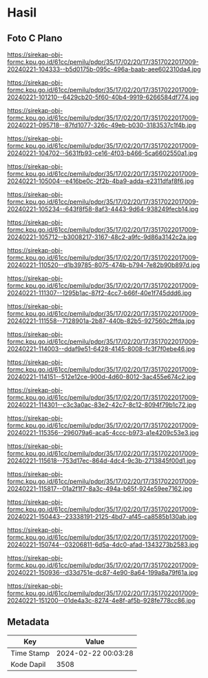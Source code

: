 # Hasil

## Foto C Plano

https://sirekap-obj-formc.kpu.go.id/61cc/pemilu/pdpr/35/17/02/20/17/3517022017009-20240221-104333--b5d0175b-095c-496a-baab-aee602310da4.jpg

https://sirekap-obj-formc.kpu.go.id/61cc/pemilu/pdpr/35/17/02/20/17/3517022017009-20240221-101210--6429cb20-5f60-40b4-9919-6266584df774.jpg

https://sirekap-obj-formc.kpu.go.id/61cc/pemilu/pdpr/35/17/02/20/17/3517022017009-20240221-095718--87fd1077-326c-49eb-b030-3183537c1f4b.jpg

https://sirekap-obj-formc.kpu.go.id/61cc/pemilu/pdpr/35/17/02/20/17/3517022017009-20240221-104702--5631fb93-ce16-4f03-b466-5ca6602550a1.jpg

https://sirekap-obj-formc.kpu.go.id/61cc/pemilu/pdpr/35/17/02/20/17/3517022017009-20240221-105004--e416be0c-2f2b-4ba9-adda-e2311dfaf8f6.jpg

https://sirekap-obj-formc.kpu.go.id/61cc/pemilu/pdpr/35/17/02/20/17/3517022017009-20240221-105234--643f8f58-8af3-4443-9d64-938249fecb14.jpg

https://sirekap-obj-formc.kpu.go.id/61cc/pemilu/pdpr/35/17/02/20/17/3517022017009-20240221-105712--b3008217-3167-48c2-a9fc-9d86a3142c2a.jpg

https://sirekap-obj-formc.kpu.go.id/61cc/pemilu/pdpr/35/17/02/20/17/3517022017009-20240221-110520--d1b39785-8075-474b-b794-7e82b90b897d.jpg

https://sirekap-obj-formc.kpu.go.id/61cc/pemilu/pdpr/35/17/02/20/17/3517022017009-20240221-111307--1295b1ac-87f2-4cc7-b66f-40e1f745ddd6.jpg

https://sirekap-obj-formc.kpu.go.id/61cc/pemilu/pdpr/35/17/02/20/17/3517022017009-20240221-111558--7128901a-2b87-440b-82b5-927560c2ffda.jpg

https://sirekap-obj-formc.kpu.go.id/61cc/pemilu/pdpr/35/17/02/20/17/3517022017009-20240221-114003--ddaf9e51-6428-4145-8008-fc3f7f0ebe46.jpg

https://sirekap-obj-formc.kpu.go.id/61cc/pemilu/pdpr/35/17/02/20/17/3517022017009-20240221-114151--512e12ce-900d-4d60-8012-3ac455e674c2.jpg

https://sirekap-obj-formc.kpu.go.id/61cc/pemilu/pdpr/35/17/02/20/17/3517022017009-20240221-114301--c3c3a0ac-83e2-42c7-8c12-8094f79b1c72.jpg

https://sirekap-obj-formc.kpu.go.id/61cc/pemilu/pdpr/35/17/02/20/17/3517022017009-20240221-115356--296079a6-aca5-4ccc-b973-a1e4209c53e3.jpg

https://sirekap-obj-formc.kpu.go.id/61cc/pemilu/pdpr/35/17/02/20/17/3517022017009-20240221-115618--753d17ec-864d-4dc4-9c3b-2713845f00d1.jpg

https://sirekap-obj-formc.kpu.go.id/61cc/pemilu/pdpr/35/17/02/20/17/3517022017009-20240221-115817--01a2f1f7-8a3c-494a-b65f-924e59ee7162.jpg

https://sirekap-obj-formc.kpu.go.id/61cc/pemilu/pdpr/35/17/02/20/17/3517022017009-20240221-150443--23338191-2125-4bd7-af45-ca8585b130ab.jpg

https://sirekap-obj-formc.kpu.go.id/61cc/pemilu/pdpr/35/17/02/20/17/3517022017009-20240221-150744--03206811-6d5a-4dc0-afad-1343273b2583.jpg

https://sirekap-obj-formc.kpu.go.id/61cc/pemilu/pdpr/35/17/02/20/17/3517022017009-20240221-150936--d33d751e-dc87-4e90-8a64-199a8a79f61a.jpg

https://sirekap-obj-formc.kpu.go.id/61cc/pemilu/pdpr/35/17/02/20/17/3517022017009-20240221-151200--01de4a3c-8274-4e8f-af5b-928fe778cc86.jpg


## Metadata

| Key        | Value               |
| ---------- | ------------------- |
| Time Stamp | 2024-02-22 00:03:28 |
| Kode Dapil | 3508                |



